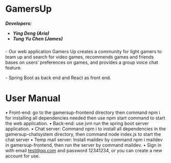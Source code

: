 <h1> GamersUp </h1>
<h5> Developers:  
<ul><li>Ying Deng (Aria)</li><li>Tung Yu Chen (James)</li><ul> </h5>
<p>- Our web application Gamers Up creates a community for light gamers to team up and search for video games, recommends games and friends bases on users’ preferences on games, and provides a group voice chat feature. </p>
<p>- Spring Boot as back end and React as front end.</p>

# User Manual
• Front-end: go to the gamersup-frontend directory then command npm i for installing all dependencies needed then use npm start command to start the web application.
• Back-end: use jvm run the spring boot server application.
• Chat server: Command npm i to install all dependencies in the gamersup-chatsystem directory, then command node index.js to start the chat server
• Temp mail server: Install maildev by command npm i maildev in gamersup-frontend, then run the server by command maildev.
• Sign in with email test@qq.com and password 12341234, or you can create a new account for use.

